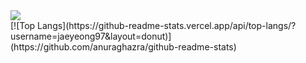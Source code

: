 <img src="https://capsule-render.vercel.app/api?type=wave&color=auto&height=300&section=header&text=JaeYeongJang&fontSize=90" />
<br />
[![Top Langs](https://github-readme-stats.vercel.app/api/top-langs/?username=jaeyeong97&layout=donut)](https://github.com/anuraghazra/github-readme-stats)
